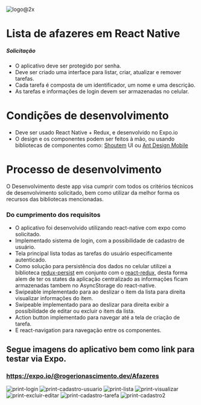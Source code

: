  ![logo@2x](https://user-images.githubusercontent.com/40906099/68122066-3ebdba80-fee8-11e9-8b25-703edbb3220c.png)


 # Lista de afazeres em React Native
 ##### Solicitação
- O aplicativo deve ser protegido por senha.
- Deve ser criado uma interface para listar, criar, atualizar e remover tarefas.
- Cada tarefa é composta de um identificador, um nome e uma descrição.
- As tarefas e informações de login devem ser armazenadas no celular.

# Condições de desenvolvimento
- Deve ser usado React Native + Redux, e desenvolvido no Expo.io
- O design e os componentes podem ser feitos à mão, ou usando bibliotecas de componentes como: [Shoutem](https://github.com/shoutem/ui) UI ou [Ant Design Mobile](https://github.com/ant-design/ant-design-mobile)


# Processo de desenvolvimento

O Desenvolvimento deste app visa cumprir com todos os critérios técnicos de desenvolvimento solicitado, bem como utilizar da melhor forma os recursos das bibliotecas mencionadas.

### Do cumprimento dos requisitos

- O aplicativo foi desenvolvido utilizando react-native com expo como solicitado.
- Implementado sistema de login, com a possibilidade de cadastro de usuário.
- Tela principal lista todas as tarefas do usuário especificamente autenticado.
- Como solução para persistência dos dados no celular utilizei a biblioteca [redux-persist](https://redux.js.org/) em conjunto com o [react-redux](https://redux.js.org/), desta forma alem de ter os states da aplicação centralizado as informações ficam armazenadas tambem no AsyncStorage do react-native.
- Swipeable implementado para ao deslizar o item da lista para direita visualizar informações do ítem.
- Swipeable implementado para ao deslizar para direita exibir a possíbilidade de editar ou excluir o item da lista.
- Action button implementado para navegar até a tela de criação de tarefa.
- E react-navigation para navegação entre os componentes.



## Segue imagens do aplicativo bem como link para testar via Expo.
### https://expo.io/@rogerionascimento.dev/Afazeres

![print-login](https://user-images.githubusercontent.com/40906099/68122238-a116bb00-fee8-11e9-8fc4-046a01db4bc1.jpeg) ![print-cadastro-usuario](https://user-images.githubusercontent.com/40906099/68122242-a3791500-fee8-11e9-88c9-d667304ba8d5.jpeg) ![print-lista](https://user-images.githubusercontent.com/40906099/68122252-a7a53280-fee8-11e9-9a3e-699115449d0f.jpeg) ![print-visualizar](https://user-images.githubusercontent.com/40906099/68122254-a96ef600-fee8-11e9-9b1c-5b9dbd533174.jpeg) ![print-excluir-editar](https://user-images.githubusercontent.com/40906099/68122274-b4c22180-fee8-11e9-813e-8c8c5a4c72de.jpeg) ![print-cadastro-tarefa](https://user-images.githubusercontent.com/40906099/68122295-c86d8800-fee8-11e9-9e41-a439d81d81a2.jpeg) ![print-cadastro2](https://user-images.githubusercontent.com/40906099/68122306-cc99a580-fee8-11e9-84e7-85c39eb76311.jpeg)
